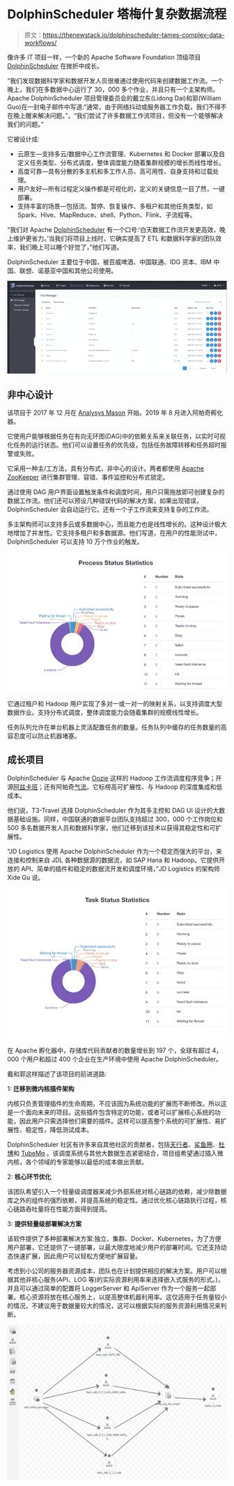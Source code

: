 # DolphinScheduler 塔梅什复杂数据流程

> 原文：<https://thenewstack.io/dolphinscheduler-tames-complex-data-workflows/>

像许多 IT 项目一样，一个新的 Apache Software Foundation 顶级项目 [DolphinScheduler](https://dolphinscheduler.apache.org/) 在挫折中成长。

“我们发现数据科学家和数据开发人员很难通过使用代码来创建数据工作流。一个晚上，我们在多数据中心运行了 30，000 多个作业，并且只有一个主架构师。Apache DolphinScheduler 项目管理委员会的戴立东(Lidong Dai)和郭(William Guo)在一封电子邮件中写道:“通常，由于网络抖动或服务器工作负载，我们不得不在晚上醒来解决问题。”。“我们尝试了许多数据工作流项目，但没有一个能够解决我们的问题。”

它被设计成:

*   云原生—支持多云/数据中心工作流管理、Kubernetes 和 Docker 部署以及自定义任务类型、分布式调度，整体调度能力随着集群规模的增长而线性增长。
*   高度可靠—具有分散的多主机和多工作人员、高可用性、自身支持和过载处理。
*   用户友好—所有过程定义操作都是可视化的，定义的关键信息一目了然，一键部署。
*   支持丰富的场景—包括流、暂停、恢复操作、多租户和其他任务类型，如 Spark、Hive、MapReduce、shell、Python、Flink、子流程等。

“我们对 Apache [DolphinScheduler](https://github.com/apache/dolphinscheduler) 有一个口号:‘白天数据工作流开发更高效，晚上维护更省力。’当我们将项目上线时，它确实提高了 ETL 和数据科学家的团队效率，我们晚上可以睡个好觉了，”他们写道。

DolphinScheduler 主要位于中国，被百威啤酒、中国联通、IDG 资本、IBM 中国、联想、诺基亚中国和其他公司使用。

![](img/a6caa65f1b85e5033e67f85b7cafefc9.png)

## 非中心设计

该项目于 2017 年 12 月在 [Analysys Mason](https://www.analysysmason.com/) 开始。2019 年 8 月进入阿帕奇孵化器。

它使用户能够根据任务在有向无环图(DAG)中的依赖关系来关联任务，以实时可视化任务的运行状态。他们可以设置任务的优先级，包括任务故障转移和任务超时报警或失败。

它采用一种主/工方法，具有分布式、非中心的设计。两者都使用 [Apache ZooKeeper](https://zookeeper.apache.org/) 进行集群管理、容错、事件监控和分布式锁定。

通过使用 DAG 用户界面设置触发条件和调度时间，用户只需拖放即可创建复杂的数据工作流。他们还可以预设几种错误代码的解决方案，如果出现错误，DolphinScheduler 会自动运行它。还有一个子工作流来支持复杂的工作流。

多主架构师可以支持多云或多数据中心，而且能力也是线性增长的。这种设计极大地增加了并发性。它支持多租户和多数据源。他们写道，在用户的性能测试中，DolphinScheduler 可以支持 10 万个作业的触发。

![](img/b0eb99f18b7f19f24e4dbe3ebbcfc000.png)

它通过租户和 Hadoop 用户实现了多对一或一对一的映射关系，以支持调度大型数据作业。支持分布式调度，整体调度能力会随着集群的规模线性增长。

任务队列允许在单台机器上灵活配置任务的数量。任务队列中缓存的任务数量的高容忍度可以防止机器堵塞。

## 成长项目

DolphinScheduler 与 Apache [Oozie](https://oozie.apache.org/) 这样的 Hadoop 工作流调度程序竞争；开源[阿兹卡班](https://github.com/azkaban)；还有阿帕奇[气流](https://airflow.apache.org/)。它标榜高可扩展性、与 Hadoop 的深度集成和低成本。

他们说，T3-Travel 选择 DolphinScheduler 作为其多主控和 DAG UI 设计的大数据基础设施。同样，中国联通的数据平台团队支持超过 300，000 个工作岗位和 500 多名数据开发人员和数据科学家，他们迁移到该技术以获得其稳定性和可扩展性。

“JD Logistics 使用 Apache DolphinScheduler 作为一个稳定而强大的平台，来连接和控制来自 JDL 各种数据源的数据流，如 SAP Hana 和 Hadoop。它提供开放的 API、简单的插件和稳定的数据流开发和调度环境，”JD Logistics 的架构师 Xide Gu 说。

![](img/7512531c4d6d11dace400dfa9f610dc3.png)

在 Apache 孵化器中，存储库代码贡献者的数量增长到 197 个，全球有超过 4，000 个用户和超过 400 个企业在生产环境中使用 Apache DolphinScheduler。

戴和郭这样描述了该项目的前进道路:

1: **迁移到微内核插件架构**

内核只负责管理插件的生命周期，不应该因为系统功能的扩展而不断修改。所以这是一个面向未来的项目。这些插件包含特定的功能，或者可以扩展核心系统的功能，因此用户只需选择他们需要的插件。这样可以提高整个系统的可扩展性、易扩展性、稳定性，降低测试成本。

DolphinScheduler 社区有许多来自其他社区的贡献者，包括[天行者](https://thenewstack.io/apache-skywalking-observing-the-heterogenous-stack-at-scale/)、[鲨鱼圈](https://shardingsphere.apache.org/)、[杜博](https://github.com/apache/dubbo)和 [TubeMq](https://github.com/Tencent/TubeMQ) 。该调度系统与其他大数据生态紧密结合，项目组希望通过插入微内核，各个领域的专家能够以最低的成本做出贡献。

2: **核心环节优化**

该团队希望引入一个轻量级调度器来减少外部系统对核心链路的依赖，减少除数据库之外的组件的强烈依赖，并提高系统的稳定性。通过优化核心链路执行过程，核心链路吞吐量将在性能方面得到提高。

3: **提供轻量级部署解决方案**

该软件提供了多种部署解决方案:独立、集群、Docker、Kubernetes，为了方便用户部署，它还提供了一键部署，以最大限度地减少用户的部署时间。它还支持动态快速扩展，因此用户可以轻松方便地扩展容量。

考虑到小公司的服务器资源成本，团队也在计划提供相应的解决方案。用户可以根据其他非核心服务(API、LOG 等)的实际资源利用率来选择嵌入式服务的形式。)，并且可以通过简单的配置将 LoggerServer 和 ApiServer 作为一个服务一起部署。核心资源将放在核心服务上，以提高整体机器利用率。这仅适用于任务量较小的情况，不建议用于数据量较大的情况，这可以根据实际的服务资源利用情况来判断。

![](img/99cd6ea3846d9206a4bb5938e5f2da35.png)

<svg xmlns:xlink="http://www.w3.org/1999/xlink" viewBox="0 0 68 31" version="1.1"><title>Group</title> <desc>Created with Sketch.</desc></svg>